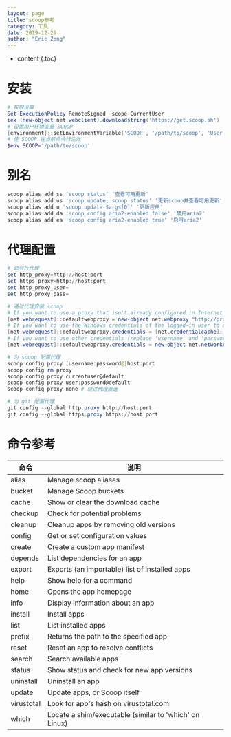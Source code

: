 ```yaml
---
layout: page
title: scoop参考
category: 工具
date: 2019-12-29
author: "Eric Zong"
---
```


* content
{:toc}
# 安装

```powershell
# 权限设置
Set-ExecutionPolicy RemoteSigned -scope CurrentUser
iex (new-object net.webclient).downloadstring('https://get.scoop.sh')
# 设置用户环境变量 SCOOP
[environment]::setEnvironmentVariable('SCOOP', '/path/to/scoop', 'User')
# 使 SCOOP 在当前命令行生效
$env:SCOOP='/path/to/scoop'
```

# 别名

```powershell
scoop alias add ss 'scoop status' '查看可用更新'
scoop alias add us 'scoop update; scoop status' '更新scoop并查看可用更新'
scoop alias add u 'scoop update $args[0]' '更新应用'
scoop alias add da 'scoop config aria2-enabled false' '禁用aria2'
scoop alias add ea 'scoop config aria2-enabled true' '启用aria2'
```

# 代理配置

```powershell
# 命令行代理
set http_proxy=http://host:port
set https_proxy=http://host:port
set http_proxy_user=
set http_proxy_pass=

# 通过代理安装 scoop
# If you want to use a proxy that isn't already configured in Internet Options
[net.webrequest]::defaultwebproxy = new-object net.webproxy "http://proxy.example.org:8080"
# If you want to use the Windows credentials of the logged-in user to authenticate with your proxy
[net.webrequest]::defaultwebproxy.credentials = [net.credentialcache]::defaultcredentials
# If you want to use other credentials (replace 'username' and 'password')
[net.webrequest]::defaultwebproxy.credentials = new-object net.networkcredential 'username', 'password'

# 为 scoop 配置代理
scoop config proxy [username:password@]host:port
scoop config rm proxy
scoop config proxy currentuser@default
scoop config proxy user:password@default
scoop config proxy none # 绕过代理直连

# 为 git 配置代理
git config --global http.proxy http://host:port
git config --global https.proxy https://host:port
```

# 命令参考

| 命令       | 说明                                                   |
| ---------- | ------------------------------------------------------ |
| alias      | Manage scoop aliases                                   |
| bucket     | Manage Scoop buckets                                   |
| cache      | Show or clear the download cache                       |
| checkup    | Check for potential problems                           |
| cleanup    | Cleanup apps by removing old versions                  |
| config     | Get or set configuration values                        |
| create     | Create a custom app manifest                           |
| depends    | List dependencies for an app                           |
| export     | Exports (an importable) list of installed apps         |
| help       | Show help for a command                                |
| home       | Opens the app homepage                                 |
| info       | Display information about an app                       |
| install    | Install apps                                           |
| list       | List installed apps                                    |
| prefix     | Returns the path to the specified app                  |
| reset      | Reset an app to resolve conflicts                      |
| search     | Search available apps                                  |
| status     | Show status and check for new app versions             |
| uninstall  | Uninstall an app                                       |
| update     | Update apps, or Scoop itself                           |
| virustotal | Look for app's hash on virustotal.com                  |
| which      | Locate a shim/executable (similar to 'which' on Linux) |